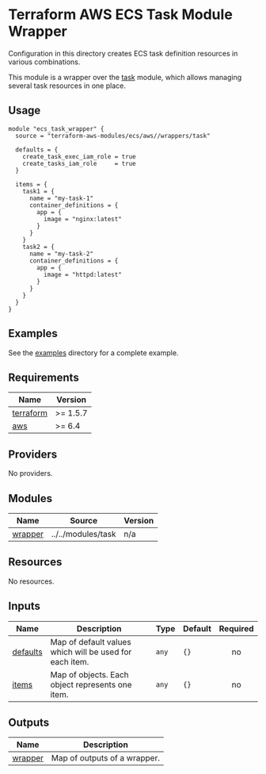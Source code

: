 # Terraform AWS ECS Task Module Wrapper

Configuration in this directory creates ECS task definition resources in various combinations.

This module is a wrapper over the [task](../../modules/task/) module, which allows managing several task resources in one place.

## Usage

```hcl
module "ecs_task_wrapper" {
  source = "terraform-aws-modules/ecs/aws//wrappers/task"

  defaults = {
    create_task_exec_iam_role = true
    create_tasks_iam_role     = true
  }

  items = {
    task1 = {
      name = "my-task-1"
      container_definitions = {
        app = {
          image = "nginx:latest"
        }
      }
    }
    task2 = {
      name = "my-task-2"
      container_definitions = {
        app = {
          image = "httpd:latest"
        }
      }
    }
  }
}
```

## Examples

See the [examples](../../examples/) directory for a complete example.

<!-- BEGIN_TF_DOCS -->

## Requirements

| Name                                                                     | Version  |
| ------------------------------------------------------------------------ | -------- |
| <a name="requirement_terraform"></a> [terraform](#requirement_terraform) | >= 1.5.7 |
| <a name="requirement_aws"></a> [aws](#requirement_aws)                   | >= 6.4   |

## Providers

No providers.

## Modules

| Name                                                     | Source             | Version |
| -------------------------------------------------------- | ------------------ | ------- |
| <a name="module_wrapper"></a> [wrapper](#module_wrapper) | ../../modules/task | n/a     |

## Resources

No resources.

## Inputs

| Name                                                      | Description                                             | Type  | Default | Required |
| --------------------------------------------------------- | ------------------------------------------------------- | ----- | ------- | :------: |
| <a name="input_defaults"></a> [defaults](#input_defaults) | Map of default values which will be used for each item. | `any` | `{}`    |    no    |
| <a name="input_items"></a> [items](#input_items)          | Map of objects. Each object represents one item.        | `any` | `{}`    |    no    |

## Outputs

| Name                                                     | Description                  |
| -------------------------------------------------------- | ---------------------------- |
| <a name="output_wrapper"></a> [wrapper](#output_wrapper) | Map of outputs of a wrapper. |

<!-- END_TF_DOCS -->
